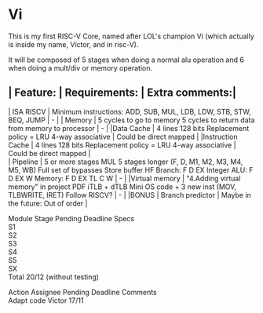 # Vi
This is my first RISC-V Core, named after LOL's champion Vi (which actually is inside my name, Víctor, and in risc-V).

It will be composed of 5 stages when doing a normal alu operation and 6 when doing a mult/div or memory operation.

| Feature: | Requirements: | Extra comments:|			
---------------------------------------------							
| ISA RISCV	| Minimum instructions: ADD, SUB, MUL, LDB, LDW, STB, STW, BEQ, JUMP | - |
| Memory	| 5 cycles to go to memory	5 cycles to return data from memory to processor | - |
|Data Cache |	4 lines	128 bits	Replacement policy = LRU	4-way associative	|	Could be direct mapped |
|Instruction Cache	| 4 lines	128 bits	Replacement policy = LRU	4-way associative	|	Could be direct mapped |													
| Pipeline | 5 or more stages	MUL 5 stages longer (F, D, M1, M2, M3, M4, M5, WB)	Full set of bypasses	Store buffer	HF	Branch: F D EX	Integer ALU: F D EX W	Memory: F D EX TL C W | - |	
|Virtual memory	| "4.Adding virtual memory" in project PDF	iTLB + dTLB	Mini OS code + 3 new inst (MOV, TLBWRITE, IRET)	Follow RISCV? | - |
|BONUS	| Branch predictor | Maybe in the future: Out of order |
																									
Module	Stage	Pending	Deadline	Specs																					
	S1																								
	S2																								
	S3																								
	S4																								
	S5																								
	SX																								
Total			20/12 (without testing)																						
																									
																									
Action	Assignee	Pending	Deadline	Comments																					
Adapt code	Víctor		17/11																						
																								
